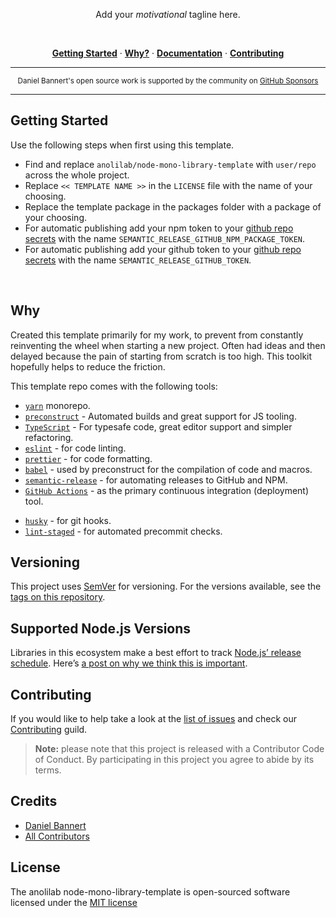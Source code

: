 <p align="center">
  Add your <em>motivational</em> tagline here.
</p>

<br />

<p align="center">
  <a href="#getting-started"><strong>Getting Started</strong></a> ·
  <a href="#why"><strong>Why?</strong></a> ·
  <a href="docs"><strong>Documentation</strong></a> ·
  <a href="docs/contributing.md"><strong>Contributing</strong></a>
</p>

---

<div align="center">
    <p>
        <sup>
            Daniel Bannert's open source work is supported by the community on <a href="https://github.com/sponsors/prisis">GitHub Sponsors</a>
        </sup>
    </p>
</div>

---

## Getting Started

Use the following steps when first using this template.

- Find and replace `anolilab/node-mono-library-template` with `user/repo` across the whole project.
- Replace `<< TEMPLATE NAME >>` in the `LICENSE` file with the name of your choosing.
- Replace the template package in the packages folder with a package of your choosing.
- For automatic publishing add your npm token to your [github repo secrets](https://docs.github.com/en/actions/reference/encrypted-secrets) with the name `SEMANTIC_RELEASE_GITHUB_NPM_PACKAGE_TOKEN`.
- For automatic publishing add your github token to your [github repo secrets](https://docs.github.com/en/actions/reference/encrypted-secrets) with the name `SEMANTIC_RELEASE_GITHUB_TOKEN`.

<br />

## Why

 Created this template primarily for my work, to prevent from constantly reinventing the wheel when starting a new project.
 Often had ideas and then delayed because the pain of starting from scratch is too high. This toolkit hopefully helps to reduce the friction.

This template repo comes with the following tools:

- [`yarn`](https://yarnpkg.com/) monorepo.
- [`preconstruct`](https://preconstruct.tools/) - Automated builds and great support for JS tooling.
- [`TypeScript`](https://www.typescriptlang.org/) - For typesafe code, great editor support and simpler refactoring.
- [`eslint`](https://eslint.org/) - for code linting.
- [`prettier`](https://prettier.io/) - for code formatting.
- [`babel`](https://babeljs.io/) - used by preconstruct for the compilation of code and macros.
- [`semantic-release`](https://github.com/semantic-release/semantic-release/) - for automating releases to GitHub and NPM.
- [`GitHub Actions`](https://github.com/features/actions) - as the primary continuous integration (deployment) tool.

<!-- textlint-disable alex -->

- [`husky`](https://github.com/typicode/husky) - for git hooks.
- [`lint-staged`](https://github.com/okonet/lint-staged) - for automated precommit checks.

## Versioning

This project uses [SemVer](https://semver.org/) for versioning. For the versions available, see the [tags on this repository](https://github.com/anolilab/node-mono-library-template/tags).

## Supported Node.js Versions

Libraries in this ecosystem make a best effort to track
[Node.js’ release schedule](https://nodejs.org/en/about/releases/). Here’s [a
post on why we think this is important](https://medium.com/the-node-js-collection/maintainers-should-consider-following-node-js-release-schedule-ab08ed4de71a).

Contributing
------------

If you would like to help take a look at the [list of issues](https://github.com/anolilab/node-mono-library-template/issues) and check our [Contributing](.github/CONTRIBUTING.md) guild.

> **Note:** please note that this project is released with a Contributor Code of Conduct. By participating in this project you agree to abide by its terms.

Credits
-------------

- [Daniel Bannert](https://github.com/prisis)
- [All Contributors](https://github.com/anolilab/node-mono-library-template/graphs/contributors)

License
-------------

The anolilab node-mono-library-template is open-sourced software licensed under the [MIT license](https://opensource.org/licenses/MIT)
